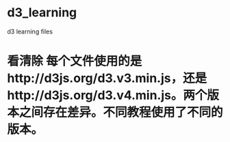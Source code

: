 # d3_learning
d3 learning files 
# 看清除 每个文件使用的是http://d3js.org/d3.v3.min.js，还是http://d3js.org/d3.v4.min.js。两个版本之间存在差异。不同教程使用了不同的版本。
[]()

